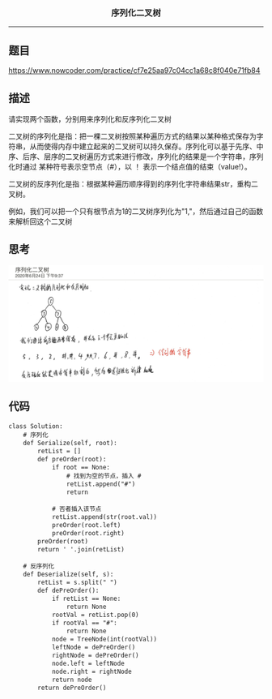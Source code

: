 ### <center>序列化二叉树
***
## 题目

https://www.nowcoder.com/practice/cf7e25aa97c04cc1a68c8f040e71fb84

## 描述

请实现两个函数，分别用来序列化和反序列化二叉树

二叉树的序列化是指：把一棵二叉树按照某种遍历方式的结果以某种格式保存为字符串，从而使得内存中建立起来的二叉树可以持久保存。序列化可以基于先序、中序、后序、层序的二叉树遍历方式来进行修改，序列化的结果是一个字符串，序列化时通过 某种符号表示空节点（#），以 ！ 表示一个结点值的结束（value!）。

二叉树的反序列化是指：根据某种遍历顺序得到的序列化字符串结果str，重构二叉树。

例如，我们可以把一个只有根节点为1的二叉树序列化为"1,"，然后通过自己的函数来解析回这个二叉树

## 思考

![image-20200624222528995](images/image-20200624222528995.png)

## 代码

```
class Solution:
    # 序列化
    def Serialize(self, root):
        retList = []
        def preOrder(root):
            if root == None:
                # 找到为空的节点，插入 #
                retList.append("#")
                return

            # 否者插入该节点
            retList.append(str(root.val))
            preOrder(root.left)
            preOrder(root.right)
        preOrder(root)
        return ' '.join(retList)

    # 反序列化
    def Deserialize(self, s):
        retList = s.split(" ")
        def dePreOrder():
            if retList == None:
                return None
            rootVal = retList.pop(0)
            if rootVal == "#":
                return None
            node = TreeNode(int(rootVal))
            leftNode = dePreOrder()
            rightNode = dePreOrder()
            node.left = leftNode
            node.right = rightNode
            return node
        return dePreOrder()
```

